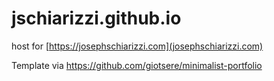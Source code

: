 # jschiarizzi.github.io
host for [https://josephschiarizzi.com](josephschiarizzi.com)

Template via https://github.com/giotsere/minimalist-portfolio

